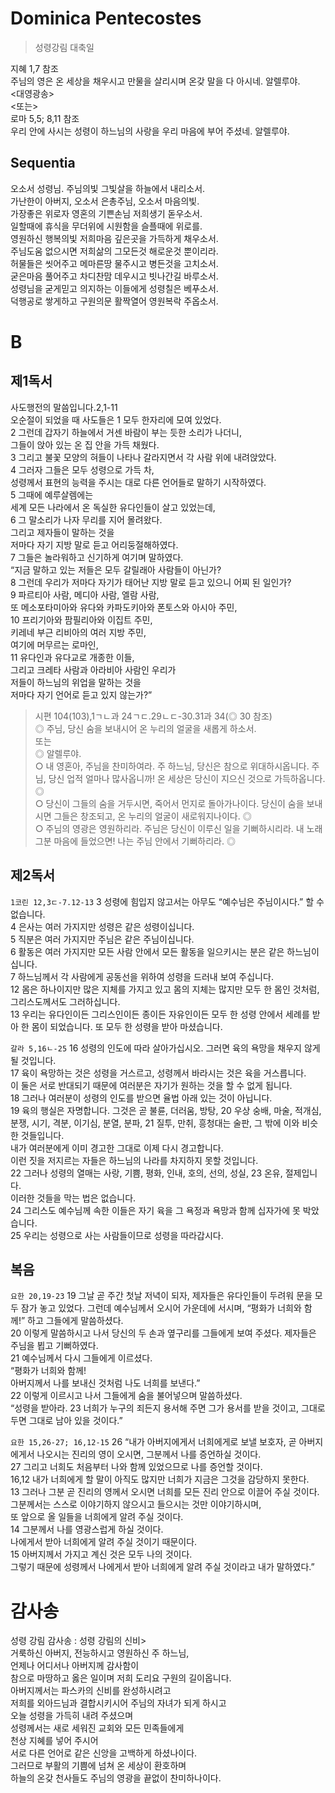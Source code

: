 # Dominica Pentecostes


> 성령강림 대축일

지혜 1,7 참조  
주님의 영은 온 세상을 채우시고 만물을 살리시며 온갖 말을 다 아시네. 알렐루야.  
<대영광송>  
<또는>  
로마 5,5; 8,11 참조  
우리 안에 사시는 성령이 하느님의 사랑을 우리 마음에 부어 주셨네. 알렐루야.


## Sequentia
오소서 성령님. 주님의빛 그빛살을 하늘에서 내리소서.  
가난한이 아버지, 오소서 은총주님, 오소서 마음의빛.  
가장좋은 위로자 영혼의 기쁜손님 저희생기 돋우소서.  
일할때에 휴식을 무더위에 시원함을 슬플때에 위로를.  
영원하신 행복의빛 저희마음 깊은곳을 가득하게 채우소서.  
주님도움 없으시면 저희삶의 그모든것 해로운것 뿐이리라.  
허물들은 씻어주고 메마른땅 물주시고 병든것을 고치소서.  
굳은마음 풀어주고 차디찬맘 데우시고 빗나간길 바루소서.  
성령님을 굳게믿고 의지하는 이들에게 성령칠은 베푸소서.  
덕행공로 쌓게하고 구원의문 활짝열어 영원복락 주옵소서.





# B

## 제1독서
사도행전의 말씀입니다.2,1-11  
오순절이 되었을 때 사도들은 1 모두 한자리에 모여 있었다.  
2 그런데 갑자기 하늘에서 거센 바람이 부는 듯한 소리가 나더니,  
그들이 앉아 있는 온 집 안을 가득 채웠다.  
3 그리고 불꽃 모양의 혀들이 나타나 갈라지면서 각 사람 위에 내려앉았다.  
4 그러자 그들은 모두 성령으로 가득 차,  
성령께서 표현의 능력을 주시는 대로 다른 언어들로 말하기 시작하였다.  
5 그때에 예루살렘에는  
세계 모든 나라에서 온 독실한 유다인들이 살고 있었는데,  
6 그 말소리가 나자 무리를 지어 몰려왔다.  
그리고 제자들이 말하는 것을  
저마다 자기 지방 말로 듣고 어리둥절해하였다.  
7 그들은 놀라워하고 신기하게 여기며 말하였다.  
“지금 말하고 있는 저들은 모두 갈릴래아 사람들이 아닌가?  
8 그런데 우리가 저마다 자기가 태어난 지방 말로 듣고 있으니 어찌 된 일인가?  
9 파르티아 사람, 메디아 사람, 엘람 사람,  
또 메소포타미아와 유다와 카파도키아와 폰토스와 아시아 주민,  
10 프리기아와 팜필리아와 이집트 주민,  
키레네 부근 리비아의 여러 지방 주민,  
여기에 머무르는 로마인,  
11 유다인과 유다교로 개종한 이들,  
그리고 크레타 사람과 아라비아 사람인 우리가  
저들이 하느님의 위업을 말하는 것을  
저마다 자기 언어로 듣고 있지 않는가?”

> 시편 104(103),1ㄱㄴ과 24ㄱㄷ.29ㄴㄷ-30.31과 34(◎ 30 참조)  
◎ 주님, 당신 숨을 보내시어 온 누리의 얼굴을 새롭게 하소서.  
또는  
◎ 알렐루야.  
○ 내 영혼아, 주님을 찬미하여라. 주 하느님, 당신은 참으로 위대하시옵니다. 주님, 당신 업적 얼마나 많사옵니까! 온 세상은 당신이 지으신 것으로 가득하옵니다. ◎  
○ 당신이 그들의 숨을 거두시면, 죽어서 먼지로 돌아가나이다. 당신이 숨을 보내시면 그들은 창조되고, 온 누리의 얼굴이 새로워지나이다. ◎  
○ 주님의 영광은 영원하리라. 주님은 당신이 이루신 일을 기뻐하시리라. 내 노래 그분 마음에 들었으면! 나는 주님 안에서 기뻐하리라. ◎

## 제2독서
`1코린 12,3ㄷ-7.12-13` 3 성령에 힘입지 않고서는 아무도 “예수님은 주님이시다.” 할 수 없습니다.  
4 은사는 여러 가지지만 성령은 같은 성령이십니다.  
5 직분은 여러 가지지만 주님은 같은 주님이십니다.  
6 활동은 여러 가지지만 모든 사람 안에서 모든 활동을 일으키시는 분은 같은 하느님이십니다.  
7 하느님께서 각 사람에게 공동선을 위하여 성령을 드러내 보여 주십니다.  
12 몸은 하나이지만 많은 지체를 가지고 있고 몸의 지체는 많지만 모두 한 몸인 것처럼, 그리스도께서도 그러하십니다.  
13 우리는 유다인이든 그리스인이든 종이든 자유인이든 모두 한 성령 안에서 세례를 받아 한 몸이 되었습니다. 또 모두 한 성령을 받아 마셨습니다.  


`갈라 5,16ㄴ-25` 16 성령의 인도에 따라 살아가십시오. 그러면 육의 욕망을 채우지 않게 될 것입니다.  
17 육이 욕망하는 것은 성령을 거스르고, 성령께서 바라시는 것은 육을 거스릅니다.  
이 둘은 서로 반대되기 때문에 여러분은 자기가 원하는 것을 할 수 없게 됩니다.  
18 그러나 여러분이 성령의 인도를 받으면 율법 아래 있는 것이 아닙니다.  
19 육의 행실은 자명합니다. 그것은 곧 불륜, 더러움, 방탕, 20 우상 숭배, 마술, 적개심,  
분쟁, 시기, 격분, 이기심, 분열, 분파, 21 질투, 만취, 흥청대는 술판, 그 밖에 이와 비슷한 것들입니다.  
내가 여러분에게 이미 경고한 그대로 이제 다시 경고합니다.  
이런 짓을 저지르는 자들은 하느님의 나라를 차지하지 못할 것입니다.  
22 그러나 성령의 열매는 사랑, 기쁨, 평화, 인내, 호의, 선의, 성실, 23 온유, 절제입니다.  
이러한 것들을 막는 법은 없습니다.  
24 그리스도 예수님께 속한 이들은 자기 육을 그 욕정과 욕망과 함께 십자가에 못 박았습니다.  
25 우리는 성령으로 사는 사람들이므로 성령을 따라갑시다.


## 복음
`요한 20,19-23` 19 그날 곧 주간 첫날 저녁이 되자, 제자들은 유다인들이 두려워 문을 모두 잠가 놓고 있었다. 그런데 예수님께서 오시어 가운데에 서시며, “평화가 너희와 함께!” 하고 그들에게 말씀하셨다.  
20 이렇게 말씀하시고 나서 당신의 두 손과 옆구리를 그들에게 보여 주셨다. 제자들은 주님을 뵙고 기뻐하였다.  
21 예수님께서 다시 그들에게 이르셨다.  
“평화가 너희와 함께!  
아버지께서 나를 보내신 것처럼 나도 너희를 보낸다.”  
22 이렇게 이르시고 나서 그들에게 숨을 불어넣으며 말씀하셨다.  
“성령을 받아라. 23 너희가 누구의 죄든지 용서해 주면 그가 용서를 받을 것이고, 그대로 두면 그대로 남아 있을 것이다.”


`요한 15,26-27; 16,12-15` 26 “내가 아버지에게서 너희에게로 보낼 보호자, 곧 아버지에게서 나오시는 진리의 영이 오시면, 그분께서 나를 증언하실 것이다.  
27 그리고 너희도 처음부터 나와 함께 있었으므로 나를 증언할 것이다.  
16,12 내가 너희에게 할 말이 아직도 많지만 너희가 지금은 그것을 감당하지 못한다.  
13 그러나 그분 곧 진리의 영께서 오시면 너희를 모든 진리 안으로 이끌어 주실 것이다.  
그분께서는 스스로 이야기하지 않으시고 들으시는 것만 이야기하시며,  
또 앞으로 올 일들을 너희에게 알려 주실 것이다.  
14 그분께서 나를 영광스럽게 하실 것이다.  
나에게서 받아 너희에게 알려 주실 것이기 때문이다.  
15 아버지께서 가지고 계신 것은 모두 나의 것이다.  
그렇기 때문에 성령께서 나에게서 받아 너희에게 알려 주실 것이라고 내가 말하였다.”



# 감사송
성령 강림 감사송 : 성령 강림의 신비>  
거룩하신 아버지, 전능하시고 영원하신 주 하느님,  
언제나 어디서나 아버지께 감사함이  
참으로 마땅하고 옳은 일이며 저희 도리요 구원의 길이옵니다.  
아버지께서는 파스카의 신비를 완성하시려고  
저희를 외아드님과 결합시키시어 주님의 자녀가 되게 하시고  
오늘 성령을 가득히 내려 주셨으며  
성령께서는 새로 세워진 교회와 모든 민족들에게  
천상 지혜를 넣어 주시어  
서로 다른 언어로 같은 신앙을 고백하게 하셨나이다.  
그러므로 부활의 기쁨에 넘쳐 온 세상이 환호하며  
하늘의 온갖 천사들도 주님의 영광을 끝없이 찬미하나이다.